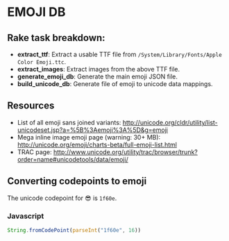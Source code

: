 # EMOJI DB

## Rake task breakdown:

- **extract_ttf**: Extract a usable TTF file from `/System/Library/Fonts/Apple Color Emoji.ttc`.
- **extract_images**: Extract images from the above TTF file.
- **generate_emoji_db**: Generate the main emoji JSON file.
- **build_unicode_db**: Generate file of emoji to unicode data mappings.


## Resources

* List of all emoji sans joined variants: http://unicode.org/cldr/utility/list-unicodeset.jsp?a=%5B%3Aemoji%3A%5D&g=emoji
* Mega inline image emoji page (warning: 30+ MB): http://unicode.org/emoji/charts-beta/full-emoji-list.html
* TRAC page: http://www.unicode.org/utility/trac/browser/trunk?order=name#unicodetools/data/emoji/

## Converting codepoints to emoji

The unicode codepoint for :sunglasses: is `1f60e`.

### Javascript
```js
String.fromCodePoint(parseInt("1f60e", 16))
```
